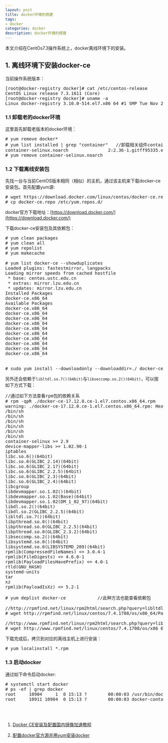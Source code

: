 ```yaml
---
layout: post
title: docker环境的搭建
tags:
- docker
categories: docker
description: docker环境的搭建
---
```



本文介绍在CentOs7.3操作系统上，docker离线环境下的安装。


<!-- more -->

## 1. 离线环境下安装docker-ce

当前操作系统版本：
<pre>
[root@docker-registry docker]# cat /etc/centos-release
CentOS Linux release 7.3.1611 (Core) 
[root@docker-registry docker]# uname -a
Linux docker-registry 3.10.0-514.el7.x86_64 #1 SMP Tue Nov 22 16:42:41 UTC 2016 x86_64 x86_64 x86_64 GNU/Linux
</pre>

### 1.1 卸载老的docker环境
这里首先卸载老版本的docker环境：
<pre>
# yum remove docker*
# yum list installed | grep "container"   //卸载相关组件container-selinux（必须卸载，不然会报冲突的错误）
container-selinux.noarch               2:2.36-1.gitff95335.el7         installed
# yum remove container-selinux.noarch
</pre>


### 1.2 下载离线安装包
先找一台与当前CentOS版本相同（相似）的主机，通过该主机来下载docker-ce安装包。首先配置yum源:
<pre>
# wget https://download.docker.com/linux/centos/docker-ce.repo
# cp docker-ce.repo /etc/yum.repos.d/
</pre>

docker官方下载地址：[https://download.docker.com/](https://download.docker.com/)

下载docker-ce安装包及其依赖包：
<pre>
# yum clean packages            
# yum clean all
# yum repolist
# yum makecache

# yum list docker-ce --showduplicates
Loaded plugins: fastestmirror, langpacks
Loading mirror speeds from cached hostfile
 * base: centos.ustc.edu.cn
 * extras: mirror.lzu.edu.cn
 * updates: mirror.lzu.edu.cn
Installed Packages
docker-ce.x86_64                                                          17.12.1.ce-1.el7.centos                                                          installed       
Available Packages
docker-ce.x86_64                                                          17.03.0.ce-1.el7.centos                                                          docker-ce-stable
docker-ce.x86_64                                                          17.03.1.ce-1.el7.centos                                                          docker-ce-stable
docker-ce.x86_64                                                          17.03.2.ce-1.el7.centos                                                          docker-ce-stable
docker-ce.x86_64                                                          17.06.0.ce-1.el7.centos                                                          docker-ce-stable
docker-ce.x86_64                                                          17.06.1.ce-1.el7.centos                                                          docker-ce-stable
docker-ce.x86_64                                                          17.06.2.ce-1.el7.centos                                                          docker-ce-stable
docker-ce.x86_64                                                          17.09.0.ce-1.el7.centos                                                          docker-ce-stable
docker-ce.x86_64                                                          17.09.1.ce-1.el7.centos                                                          docker-ce-stable
docker-ce.x86_64                                                          17.12.0.ce-1.el7.centos                                                          docker-ce-stable
docker-ce.x86_64                                                          17.12.1.ce-1.el7.centos                                                          docker-ce-stable


# sudo yum install --downloadonly --downloaddir=./ docker-ce-17.12.0.ce-1.el7.centos
</pre>

另外还会依赖于```libltdl.so.7()(64bit)```与```libseccomp.so.2()(64bit)```，可以按如下方式下载：
<pre>
//通过如下方法查看rpm包的依赖关系
# rpm -qpR ./docker-ce-17.12.0.ce-1.el7.centos.x86_64.rpm 
warning: ./docker-ce-17.12.0.ce-1.el7.centos.x86_64.rpm: Header V4 RSA/SHA512 Signature, key ID 621e9f35: NOKEY
/bin/sh
/bin/sh
/bin/sh
/bin/sh
/bin/sh
/bin/sh
container-selinux >= 2.9
device-mapper-libs >= 1.02.90-1
iptables
libc.so.6()(64bit)
libc.so.6(GLIBC_2.14)(64bit)
libc.so.6(GLIBC_2.17)(64bit)
libc.so.6(GLIBC_2.2.5)(64bit)
libc.so.6(GLIBC_2.3)(64bit)
libc.so.6(GLIBC_2.4)(64bit)
libcgroup
libdevmapper.so.1.02()(64bit)
libdevmapper.so.1.02(Base)(64bit)
libdevmapper.so.1.02(DM_1_02_97)(64bit)
libdl.so.2()(64bit)
libdl.so.2(GLIBC_2.2.5)(64bit)
libltdl.so.7()(64bit)
libpthread.so.0()(64bit)
libpthread.so.0(GLIBC_2.2.5)(64bit)
libpthread.so.0(GLIBC_2.3.2)(64bit)
libseccomp.so.2()(64bit)
libsystemd.so.0()(64bit)
libsystemd.so.0(LIBSYSTEMD_209)(64bit)
rpmlib(CompressedFileNames) <= 3.0.4-1
rpmlib(FileDigests) <= 4.6.0-1
rpmlib(PayloadFilesHavePrefix) <= 4.0-1
rtld(GNU_HASH)
systemd-units
tar
xz
rpmlib(PayloadIsXz) <= 5.2-1

# yum deplist docker-ce            //此种方法也能查看依赖包

//http://rpmfind.net/linux/rpm2html/search.php?query=libltdl.so.7()(64bit)
# wget http://rpmfind.net/linux/centos/7.4.1708/os/x86_64/Packages/libtool-ltdl-2.4.2-22.el7_3.x86_64.rpm

//http://www.rpmfind.net/linux/rpm2html/search.php?query=libseccomp.so.2()(64bit)
# wget http://www.rpmfind.net/linux/centos/7.4.1708/os/x86_64/Packages/libseccomp-2.3.1-3.el7.x86_64.rpm
</pre>

下载完成后，拷贝到对应的离线主机上进行安装：
<pre>
# yum localinstall *.rpm
</pre>

### 1.3 启动docker
通过如下命令启动docker:
<pre>
# systemctl start docker
# ps -ef | grep docker
root     10904     1  0 15:13 ?        00:00:03 /usr/bin/dockerd
root     10911 10904  0 15:13 ?        00:00:03 docker-containerd --config /var/run/docker/containerd/containerd.toml
</pre>

<br />
<br />

1. [Docker CE安装及配置国内镜像加速教程](http://blog.csdn.net/jackyzhousales/article/details/77995135)

2. [配置docker官方源并用yum安装docker](https://www.cnblogs.com/JiangLe/p/6921320.html)
<br />
<br />
<br />

